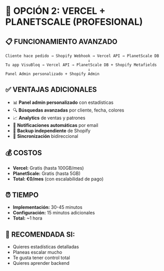 # 🚀 OPCIÓN 2: VERCEL + PLANETSCALE (PROFESIONAL)

## 📋 FUNCIONAMIENTO AVANZADO

```
Cliente hace pedido → Shopify Webhook → Vercel API → PlanetScale DB
                                    ↓
Tu app VisuBloq → Vercel API → PlanetScale DB + Shopify Metafields
                                    ↓
Panel Admin personalizado + Shopify Admin
```

## ✅ VENTAJAS ADICIONALES
- 📊 **Panel admin personalizado** con estadísticas
- 🔍 **Búsquedas avanzadas** por cliente, fecha, colores
- 📈 **Analytics** de ventas y patrones
- 📧 **Notificaciones automáticas** por email
- 💾 **Backup independiente** de Shopify
- 🔄 **Sincronización** bidireccional

## 💰 COSTOS
- **Vercel:** Gratis (hasta 100GB/mes)
- **PlanetScale:** Gratis (hasta 5GB)
- **Total: €0/mes** (con escalabilidad de pago)

## ⏰ TIEMPO
- **Implementación:** 30-45 minutos
- **Configuración:** 15 minutos adicionales
- **Total:** ~1 hora

## 🎯 RECOMENDADA SI:
- Quieres estadísticas detalladas
- Planeas escalar mucho
- Te gusta tener control total
- Quieres aprender backend

